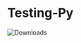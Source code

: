 # Testing-Py 

<img alt="Downloads" src="https://img.shields.io/docker/pulls/Testing-Py/frontend?label=Downloads"> </a>
